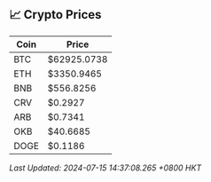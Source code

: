 ## 📈 Crypto Prices

| Coin | Price |
| ---- | ----- |
| BTC | $62925.0738 |
| ETH | $3350.9465 |
| BNB | $556.8256 |
| CRV | $0.2927 |
| ARB | $0.7341 |
| OKB | $40.6685 |
| DOGE | $0.1186 |

_Last Updated: 2024-07-15 14:37:08.265 +0800 HKT_